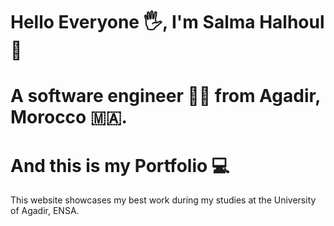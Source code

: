 # Hello Everyone 🖐️, I'm Salma Halhoul 💙

# A software engineer 👩‍🎓 from Agadir, Morocco 🇲🇦.

# And this is my Portfolio 💻

This website showcases my best work during my studies at the University of Agadir, ENSA.
